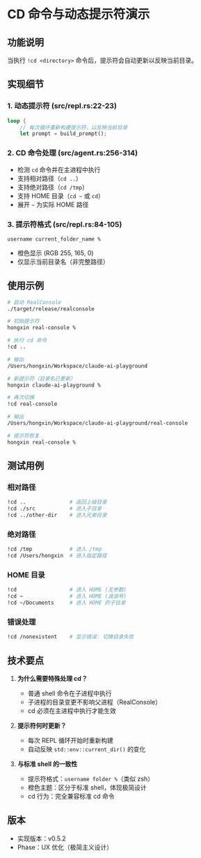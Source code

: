 # CD 命令与动态提示符演示

## 功能说明

当执行 `!cd <directory>` 命令后，提示符会自动更新以反映当前目录。

## 实现细节

### 1. 动态提示符 (src/repl.rs:22-23)
```rust
loop {
    // 每次循环重新构建提示符，以反映当前目录
    let prompt = build_prompt();
```

### 2. CD 命令处理 (src/agent.rs:256-314)
- 检测 `cd` 命令并在主进程中执行
- 支持相对路径（`cd ..`）
- 支持绝对路径（`cd /tmp`）
- 支持 HOME 目录（`cd ~` 或 `cd`）
- 展开 `~` 为实际 HOME 路径

### 3. 提示符格式 (src/repl.rs:84-105)
```
username current_folder_name %
```
- 橙色显示 (RGB 255, 165, 0)
- 仅显示当前目录名（非完整路径）

## 使用示例

```bash
# 启动 RealConsole
./target/release/realconsole

# 初始提示符
hongxin real-console %

# 执行 cd 命令
!cd ..

# 输出
/Users/hongxin/Workspace/claude-ai-playground

# 新提示符（目录名已更新）
hongxin claude-ai-playground %

# 再次切换
!cd real-console

# 输出
/Users/hongxin/Workspace/claude-ai-playground/real-console

# 提示符恢复
hongxin real-console %
```

## 测试用例

### 相对路径
```bash
!cd ..              # 返回上级目录
!cd ./src           # 进入子目录
!cd ../other-dir    # 进入兄弟目录
```

### 绝对路径
```bash
!cd /tmp            # 进入 /tmp
!cd /Users/hongxin  # 进入指定路径
```

### HOME 目录
```bash
!cd                 # 进入 HOME (无参数)
!cd ~               # 进入 HOME (波浪号)
!cd ~/Documents     # 进入 HOME 的子目录
```

### 错误处理
```bash
!cd /nonexistent    # 显示错误: 切换目录失败
```

## 技术要点

1. **为什么需要特殊处理 cd？**
   - 普通 shell 命令在子进程中执行
   - 子进程的目录变更不影响父进程（RealConsole）
   - cd 必须在主进程中执行才能生效

2. **提示符何时更新？**
   - 每次 REPL 循环开始时重新构建
   - 自动反映 `std::env::current_dir()` 的变化

3. **与标准 shell 的一致性**
   - 提示符格式：`username folder %`（类似 zsh）
   - 橙色主题：区分于标准 shell，体现极简设计
   - cd 行为：完全兼容标准 cd 命令

## 版本

- 实现版本：v0.5.2
- Phase：UX 优化（极简主义设计）
